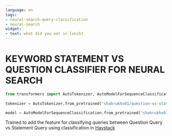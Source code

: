 ```yaml
---
language: en
tags:
- neural-search-query-classification
- neural-search
widget:
- text: what did you eat in lunch?
---
```

# KEYWORD STATEMENT VS QUESTION CLASSIFIER FOR NEURAL SEARCH


```python
from transformers import AutoTokenizer, AutoModelForSequenceClassification
  
tokenizer = AutoTokenizer.from_pretrained("shahrukhx01/question-vs-statement-classifier")

model = AutoModelForSequenceClassification.from_pretrained("shahrukhx01/question-vs-statement-classifier")
```
Trained to add the feature for classifying queries between Question Query vs Statement Query using classification in [Haystack](https://github.com/deepset-ai/haystack/issues/611)





